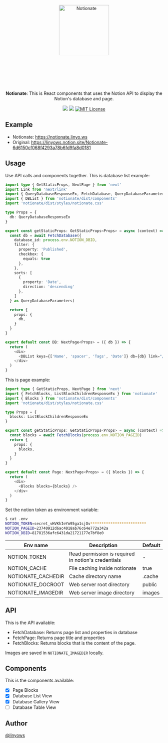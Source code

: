 <br><br><br><br><br>
<p align="center">
  <img alt="Notionate" src="https://github.com/linyows/notionate/blob/main/misc/notionate-icon.svg?raw=true" width="160">
</p>
<br><br><br><br><br>
<p align="center">
  <strong>Notionate</strong>: This is React components that uses the Notion API to display the Notion's database and page.
</p>

<p align="center">
  <a href="https://www.npmjs.com/package/notionate" title="npm"><img src="http://img.shields.io/npm/v/notionate.svg?style=for-the-badge"></a>
  <a href="https://github.com/linyows/notionate/actions" title="actions"><img src="https://img.shields.io/github/workflow/status/linyows/notionate/Build?style=for-the-badge"></a>
  <a href="https://github.com/linyows/notionate/blob/main/LICENSE"><img src="http://img.shields.io/badge/license-MIT-blue.svg?style=for-the-badge" alt="MIT License"></a>
</p>

Example
--

- Notionate: https://notionate.linyo.ws
- Original: https://linyows.notion.site/Notionate-6d6150cf068f4293a78b6fd9fa8d0181

Usage
--

Use API calls and components together. This is database list example:

```ts
import type { GetStaticProps, NextPage } from 'next'
import Link from 'next/link'
import { QueryDatabaseResponseEx, FetchDatabase, QueryDatabaseParameters } from 'notionate'
import { DBList } from 'notionate/dist/components'
import 'notionate/dist/styles/notionate.css'

type Props = {
  db: QueryDatabaseResponseEx
}

export const getStaticProps: GetStaticProps<Props> = async (context) => {
  const db = await FetchDatabase({
    database_id: process.env.NOTION_DBID,
    filter: {
      property: 'Published',
      checkbox: {
        equals: true
      },
    },
    sorts: [
      {
        property: 'Date',
        direction: 'descending'
      },
    ]
  } as QueryDatabaseParameters)

  return {
    props: {
      db,
    }
  }
}

export default const DB: NextPage<Props> = ({ db }) => {
  return (
    <div>
      <DBList keys={['Name', 'spacer', 'Tags', 'Date']} db={db} link="/database/[id]" LinkComp={Link} />
    </div>
  )
}
```

This is page example:

```ts
import type { GetStaticProps, NextPage } from 'next'
import { FetchBlocks, ListBlockChildrenResponseEx } from 'notionate'
import { Blocks } from 'notionate/dist/components'
import 'notionate/dist/styles/notionate.css'

type Props = {
  blocks: ListBlockChildrenResponseEx
}

export const getStaticProps: GetStaticProps<Props> = async (context) => {
  const blocks = await FetchBlocks(process.env.NOTION_PAGEID)
  return {
    props: {
      blocks,
    }
  }
}

export default const Page: NextPage<Props> = ({ blocks }) => {
  return (
    <div>
      <Blocks blocks={blocks} />
    </div>
  )
}
```

Set the notion token as environment variable:

```sh
$ cat .env
NOTION_TOKEN=secret_vHVKhIeYm95ga1sjOv*************************
NOTION_PAGEID=23740912d6ac4018ab76c64e772a342a
NOTION_DBID=81781536afc6431da21721177e7bf8e0
```

Env name           | Description                                         | Default
---                | ---                                                 | ---
NOTION_TOKEN       | Read permission is required in notion's credentials | -
NOTION_CACHE       | File caching inside notionate                       | true
NOTIONATE_CACHEDIR | Cache directory name                                | .cache
NOTIONATE_DOCROOT  | Web server root directory                           | public
NOTIONATE_IMAGEDIR | Web server image directory                          | images

API
--

This is the API available:

- FetchDatabase: Returns page list and properties in database
- FetchPage: Returns page title and properties
- FetchBlocks: Returns blocks that is the content of the page.

Images are saved in `NOTIONATE_IMAGEDIR` locally.

Components
--

This is the components available:

- [x] Page Blocks
- [x] Database List View
- [x] Database Gallery View
- [ ] Database Table View

Author
--

[@linyows](https://github.com/linyows)
